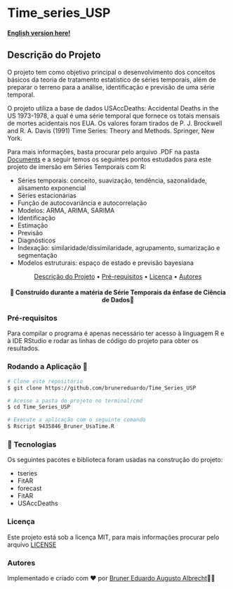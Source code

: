# Time_series_USP
#### [English version here!](https://github.com/brunereduardo/Time_Series_USP/blob/master/Documents/README.md)

## Descrição do Projeto
<p> O projeto tem como objetivo principal o desenvolvimento dos conceitos básicos da teoria de tratamento estatístico de séries temporais, além de preparar o terreno para a análise, identificação e previsão de uma série temporal.</p> 

<p>O projeto utiliza a base de dados USAccDeaths: Accidental Deaths in the US 1973-1978, a qual é uma série temporal que fornece os totais mensais de mortes acidentais nos EUA. Os valores foram tirados  de P. J. Brockwell and R. A. Davis (1991) Time Series: Theory and Methods. Springer, New York.</p>

<p>Para mais informações, basta procurar pelo arquivo .PDF na pasta <a href = 'https://github.com/brunereduardo/Time_Series_USP/tree/master/Documents'>Documents</a> e a seguir temos os seguintes pontos estudados para este projeto de imersão em Séries Temporais com R: </p>
 <ul style="list-style-type:disc;">
  <li>Séries temporais: conceito, suavização, tendência, sazonalidade, alisamento exponencial</li>
  <li>Séries estacionárias</li>
  <li>Função de autocovariância e autocorrelação</li>
  <li>Modelos: ARMA, ARIMA, SARIMA</li>
  <li>Identificação</li>
  <li>Estimação</li>
  <li>Previsão</li>
  <li>Diagnósticos</li>
  <li>Indexação: similaridade/dissimilaridade, agrupamento, sumarização e segmentação</li>
  <li>Modelos estruturais: espaço de estado e previsão bayesiana</li>
</ul>  

<p align="center">
<a href="#Descrição-do-Projeto">Descrição do Projeto</a> •  
<a href="#Pré-requisitos">Pré-requisitos</a> •	
<a href="#Licença">Licença</a> • 
<a href="#Autores">Autores</a>
</p>

<h4 align="center"> 
	🚧  Construído durante a matéria de Série Temporais da ênfase de Ciência de Dados🚧
</h4>

### Pré-requisitos
Para compilar o programa é apenas necessário ter acesso à linguagem R e à IDE RStudio e rodar as linhas de código do projeto para obter os resultados.

### Rodando a Aplicação 🎲

```bash
# Clone este repositório
$ git clone https://github.com/brunereduardo/Time_Series_USP

# Acesse a pasta do projeto no terminal/cmd
$ cd Time_Series_USP

# Execute a aplicação com o seguinte comando 
$ Rscript 9435846_Bruner_UsaTime.R

```

### 🚀 Tecnologias

Os seguintes pacotes e biblioteca foram usadas na construção do projeto:

- tseries
- FitAR
- forecast
- FitAR
- USAccDeaths

### Licença

<p>Este projeto está sob a licença MIT, para mais informações procurar pelo arquivo <a href = "https://github.com/brunereduardo/Time_Series_USP/blob/master/LICENSE">LICENSE</a></p>

### Autores
Implementado e criado com ❤️ por [Bruner Eduardo Augusto Albrecht](https://github.com/brunereduardo)👋🏽
